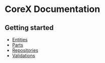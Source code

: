 # CoreX Documentation

## Getting started
* [Entities](entities.md)
* [Parts](parts.md)
* [Repositories](repositories.md)
* [Validations](validations.md)
